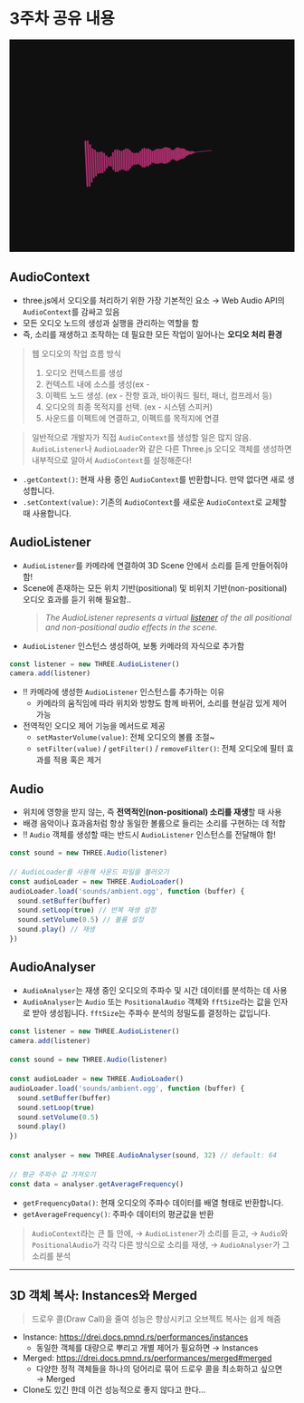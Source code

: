 # 3주차 공유 내용

![week-3](./img/week-3.png)

## AudioContext

- three.js에서 오디오를 처리하기 위한 가장 기본적인 요소 → Web Audio API의 `AudioContext`를 감싸고 있음
- 모든 오디오 노드의 생성과 실행을 관리하는 역할을 함
- 즉, 소리를 재생하고 조작하는 데 필요한 모든 작업이 일어나는 **오디오 처리 환경**

> 웹 오디오의 작업 흐름 방식
>
> 1. 오디오 컨텍스트를 생성
> 2. 컨텍스트 내에 소스를 생성(ex - <audio>, 발진기, 스트림)
> 3. 이펙트 노드 생성. (ex - 잔향 효과, 바이쿼드 필터, 패너, 컴프레서 등)
> 4. 오디오의 최종 목적지를 선택. (ex - 시스템 스피커)
> 5. 사운드를 이펙트에 연결하고, 이펙트를 목적지에 연결

> 일반적으로 개발자가 직접 `AudioContext`를 생성할 일은 많지 않음. `AudioListener`나 `AudioLoader`와 같은 다른 Three.js 오디오 객체를 생성하면 내부적으로 알아서 `AudioContext`를 설정해준다!

- `.getContext()`: 현재 사용 중인 `AudioContext`를 반환합니다. 만약 없다면 새로 생성합니다.
- `.setContext(value)`: 기존의 `AudioContext`를 새로운 `AudioContext`로 교체할 때 사용합니다.

## AudioListener

- `AudioListener`를 카메라에 연결하여 3D Scene 안에서 소리를 듣게 만들어줘야 함!
- Scene에 존재하는 모든 위치 기반(positional) 및 비위치 기반(non-positional) 오디오 효과를 듣기 위해 필요함..
  > _The AudioListener represents a virtual [listener](https://developer.mozilla.org/en-US/docs/Web/API/AudioListener) of the all positional and non-positional audio effects in the scene._
- `AudioListener` 인스턴스 생성하여, 보통 카메라의 자식으로 추가함

```jsx
const listener = new THREE.AudioListener()
camera.add(listener)
```

- ‼️ 카메라에 생성한 `AudioListener` 인스턴스를 추가하는 이유
  - 카메라의 움직임에 따라 위치와 방향도 함께 바뀌어, 소리를 현실감 있게 제어 가능
- 전역적인 오디오 제어 기능을 메서드로 제공
  - `setMasterVolume(value)`: 전체 오디오의 볼륨 조절~
  - `setFilter(value)` / `getFilter()` / `removeFilter()`: 전체 오디오에 필터 효과를 적용 혹은 제거

## Audio

- 위치에 영향을 받지 않는, 즉 **전역적인(non-positional) 소리를 재생**할 때 사용
- 배경 음악이나 효과음처럼 항상 동일한 볼륨으로 들리는 소리를 구현하는 데 적합
- ‼️ `Audio` 객체를 생성할 때는 반드시 `AudioListener` 인스턴스를 전달해야 함!

```jsx
const sound = new THREE.Audio(listener)

// AudioLoader를 사용해 사운드 파일을 불러오기
const audioLoader = new THREE.AudioLoader()
audioLoader.load('sounds/ambient.ogg', function (buffer) {
  sound.setBuffer(buffer)
  sound.setLoop(true) // 반복 재생 설정
  sound.setVolume(0.5) // 볼륨 설정
  sound.play() // 재생
})
```

## AudioAnalyser

- `AudioAnalyser`는 재생 중인 오디오의 주파수 및 시간 데이터를 분석하는 데 사용
- `AudioAnalyser`는 `Audio` 또는 `PositionalAudio` 객체와 `fftSize`라는 값을 인자로 받아 생성됩니다. `fftSize`는 주파수 분석의 정밀도를 결정하는 값입니다.

```jsx
const listener = new THREE.AudioListener()
camera.add(listener)

const sound = new THREE.Audio(listener)

const audioLoader = new THREE.AudioLoader()
audioLoader.load('sounds/ambient.ogg', function (buffer) {
  sound.setBuffer(buffer)
  sound.setLoop(true)
  sound.setVolume(0.5)
  sound.play()
})

const analyser = new THREE.AudioAnalyser(sound, 32) // default: 64

// 평균 주파수 값 가져오기
const data = analyser.getAverageFrequency()
```

- `getFrequencyData()`: 현재 오디오의 주파수 데이터를 배열 형태로 반환합니다.
- `getAverageFrequency()`: 주파수 데이터의 평균값을 반환

> `AudioContext`라는 큰 틀 안에,
> → `AudioListener`가 소리를 듣고,
> → `Audio`와 `PositionalAudio`가 각각 다른 방식으로 소리를 재생,
> → `AudioAnalyser`가 그 소리를 분석

---

## 3D 객체 복사: Instances와 Merged

> 드로우 콜(Draw Call)을 줄여 성능은 향상시키고 오브젝트 복사는 쉽게 해줌

- Instance: https://drei.docs.pmnd.rs/performances/instances
  - 동일한 객체를 대량으로 뿌리고 개별 제어가 필요하면 → Instances
- Merged: https://drei.docs.pmnd.rs/performances/merged#merged
  - 다양한 정적 객체들을 하나의 덩어리로 묶어 드로우 콜을 최소화하고 싶으면 → Merged
- Clone도 있긴 한데 이건 성능적으로 좋지 않다고 한다…
